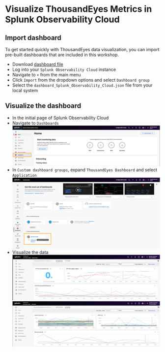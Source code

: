 
# Visualize ThousandEyes Metrics in Splunk Observability Cloud

## Import dashboard

To get started quickly with ThousandEyes data visualization, you can import pre-built dashboards that are included in this workshop.

- Download [dashboard file](https://github.com/antonjim-te/thousandeyes-splunk-integrations-workshop/blob/main/dashboards/dashboard_Splunk_Observability_Cloud.json)
- Log into your `Splunk Observability Cloud` instance
- Navigate to `+` from the main menu
- Click `Import` from the dropdown options and select `Dashboard group`
- Select the `dashboard_Splunk_Observability_Cloud.json` file from your local system


## Visualize the dashboard

- In the initial page of Splunk Observability Cloud
- Navigate to `Dashboards`
![dashboards](../img/splunk_observability/dashboard.png)
- In `Custom dashboard groups`, expand `ThousandEyes Dashboard` and select `Application`
![dashboard](../img/splunk_observability/dashboardDEVWKS.png)
- Visualize the data
![Dashboard Application](../img/splunk_observability/dashboardApplication.png)
![Dashboard Network](../img/splunk_observability/dashboardNetwork.png)
